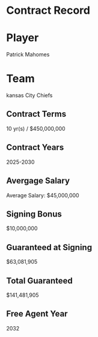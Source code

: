 # Contract Record

# Player
Patrick Mahomes

# Team
kansas City Chiefs

## Contract Terms
10 yr(s) / $450,000,000

## Contract Years
2025-2030

## Avergage Salary
	
Average Salary:
$45,000,000

## Signing Bonus
$10,000,000

## Guaranteed at Signing  
$63,081,905

## Total Guaranteed  
$141,481,905

## Free Agent Year
2032